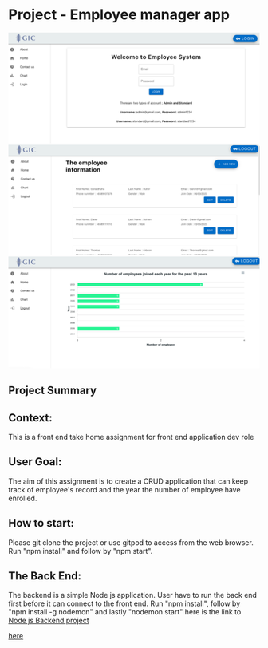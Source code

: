 # Project - Employee manager app

<div >
  <img src='src/picture/front-end.png' style='display:block, width: 100%'><br>
</div>
<div >
  <img src='src/picture/front-end-2.png' style='display:block, width: 100%, margin-top: 10px;'><br>
</div>
<div >
  <img src='src/picture/front-end-3.png' style='display:block, width: 100%, margin-top: 10px;'><br>
</div>

## Project Summary

## Context:

This is a front end take home assignment for front end application dev role

## User Goal:

The aim of this assignment is to create a CRUD application that can keep track of employee's record and the year the number of employee have enrolled.

## How to start:

Please git clone the project or use gitpod to access from the web browser. Run "npm install" and follow by "npm start".

## The Back End:

The backend is a simple Node js application. User have to run the back end first before it can connect to the front end. Run "npm install", follow by "npm install -g nodemon" and lastly "nodemon
start" here is the link to [Node js Backend project ](https://github.com/henryheyhey92/employee_Backend_GIC)

[here](https://ch-api.healthhub.sg/api/public/content/2db6cc70d1974ab7843ffcfca75b4ce4?#page=17)
